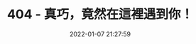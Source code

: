 ---
title: '404 - 真巧，竟然在這裡遇到你！'
date: 2022-01-07 21:27:59
type: "404"
layout: "404"
description: "Oops～，我崩溃了！找不到你想要的页面 :("
---